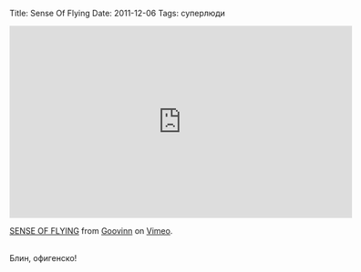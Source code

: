 Title: Sense Of Flying
Date: 2011-12-06
Tags: суперлюди

<div class="text"><iframe src="http://player.vimeo.com/video/32875422?title=0&amp;byline=0&amp;portrait=0" width="601" height="338" frameborder="0" webkitallowfullscreen="webkitallowfullscreen" mozallowfullscreen="mozallowfullscreen" allowfullscreen="allowfullscreen"></iframe><p><a href="http://vimeo.com/32875422">SENSE OF FLYING</a> from <a href="http://vimeo.com/user9451827">Goovinn</a> on <a href="http://vimeo.com">Vimeo</a>.</p><br />
Блин, офигенско!</div>